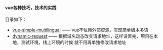 #### vue各种技巧，技术的实践
目录如下：
- [vue-simple-multilingual](https://github.com/YalongYan/vue-practice/tree/master/vue-simple-multilingual)  ——  vue不依赖外部资源，实现简单版本多语
- [dynamic-request](https://github.com/YalongYan/vue-practice/tree/master/dynamic-request)  ——  根据域名动态改变请求地址，这样设置完，项目在本地，测试环境，线上环境的时候 就不用再单独修改请求地址